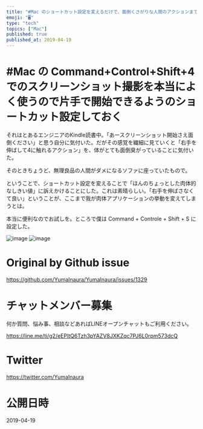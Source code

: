 ```yaml
---
title: "#Mac のショートカット設定を変えるだけで、面倒くさがりな人間のアクションまで変わりそうな件。 (あるいは無印良品の人間がダメになる椅子に"
emoji: "🖥"
type: "tech"
topics: ["Mac"]
published: true
published_at: 2019-04-19
---
```


# #Mac の Command+Control+Shift+4 でのスクリーンショット撮影を本当によく使うので片手で開始できるようのショートカット設定しておく


それはとあるエンジニアのKindle読書中。「あースクリーンショット開始さえ面倒ください」と思う自分に気付いた。だがその感覚を繊細に見ていくと「右手を伸ばして4に触れるアクション」を、体がとても面倒臭がっていることに気付いた。

そのときちょうど、無理良品の人間がダメになるソファに座っていたもので。

ということで、ショートカット設定を変えることで「ほんのちょっとした肉体的なしきい値」に訴えかけることにした。これは素晴らしい。「右手を伸ばさなくて良い」ということが、ここまで我が肉体アプリケーションの挙動を変えてしまうとは。

本当に便利なのでお試しを。ところで僕は Command + Controle + Shift  + S に設定した。

![image](https://user-images.githubusercontent.com/13635059/56402428-37aac400-6298-11e9-8b59-ff61d9215cb6.png)
![image](https://user-images.githubusercontent.com/13635059/56402430-38dbf100-6298-11e9-8ac4-fc213f42b9d5.png)


# Original by Github issue

https://github.com/YumaInaura/YumaInaura/issues/1329








<!-- Update From Qiita API -->

# チャットメンバー募集


何か質問、悩み事、相談などあればLINEオープンチャットもご利用ください。

https://line.me/ti/g2/eEPltQ6Tzh3pYAZV8JXKZqc7PJ6L0rpm573dcQ





# Twitter


https://twitter.com/YumaInaura


<!-- Update From Qiita API -->



# 公開日時

2019-04-19
